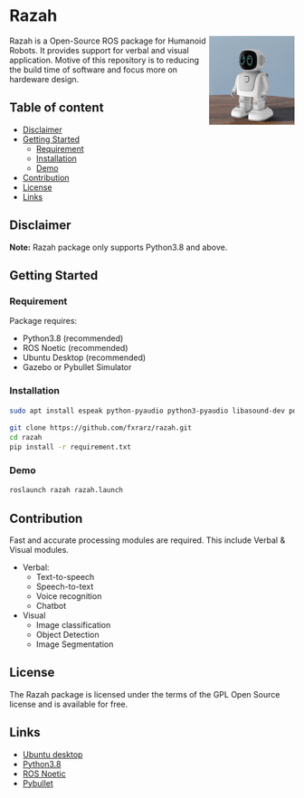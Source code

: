 # Razah
<img src="images/humanoid.jpg" align="right" height="30%" width="30%" />
Razah is a Open-Source ROS package for Humanoid Robots. It provides support for verbal and visual application. Motive of this repository is to reducing the build time of software and focus more on hardeware design.

## Table of content

- [Disclaimer](#disclaimer)
- [Getting Started](#getting-started)
    - [Requirement](#requirement)
    - [Installation](#installation)
    - [Demo](#demo)
- [Contribution](#contribution)
- [License](#license)
- [Links](#links)


## Disclaimer
**Note:** Razah package only supports Python3.8 and above.

## Getting Started
### Requirement
Package requires:
  - Python3.8 (recommended)
  - ROS Noetic (recommended)
  - Ubuntu Desktop (recommended)
  - Gazebo or Pybullet Simulator

### Installation
```bash
sudo apt install espeak python-pyaudio python3-pyaudio libasound-dev portaudio19-dev libportaudio2 libportaudiocpp0 ffmpeg libav-tools
```
```bash
git clone https://github.com/fxrarz/razah.git
cd razah
pip install -r requirement.txt
```

### Demo
```bash
roslaunch razah razah.launch
```

## Contribution
Fast and accurate processing modules are required. This include Verbal & Visual modules.
- Verbal:
  - Text-to-speech
  - Speech-to-text
  - Voice recognition
  - Chatbot
- Visual
  - Image classification
  - Object Detection
  - Image Segmentation

## License
The Razah package is licensed under the terms of the GPL Open Source
license and is available for free.

## Links
* [Ubuntu desktop](https://ubuntu.com/download/desktop)
* [Python3.8](https://linuxize.com/post/how-to-install-python-3-8-on-ubuntu-18-04/)
* [ROS Noetic](http://wiki.ros.org/noetic/Installation/Ubuntu)
* [Pybullet](https://pypi.org/project/pybullet/)
